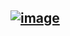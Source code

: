 ## [![image](https://github.com/user-attachments/assets/f079af5d-375d-4b64-94e8-732e42673e2e)](https://cdn.discordapp.com/attachments/1129117278542237757/1343863538988613642/IMG_1422.jpeg?ex=67bed1f3&is=67bd8073&hm=bcffb0ce41e06040010a6532b947947a3d6819e6d03da289b9c3f8fcd343ccf7&)

